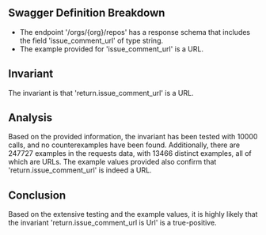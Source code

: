 ## Swagger Definition Breakdown
- The endpoint '/orgs/{org}/repos' has a response schema that includes the field 'issue_comment_url' of type string.
- The example provided for 'issue_comment_url' is a URL.

## Invariant
The invariant is that 'return.issue_comment_url' is a URL.

## Analysis
Based on the provided information, the invariant has been tested with 10000 calls, and no counterexamples have been found. Additionally, there are 247727 examples in the requests data, with 13466 distinct examples, all of which are URLs. The example values provided also confirm that 'return.issue_comment_url' is indeed a URL.

## Conclusion
Based on the extensive testing and the example values, it is highly likely that the invariant 'return.issue_comment_url is Url' is a true-positive.
